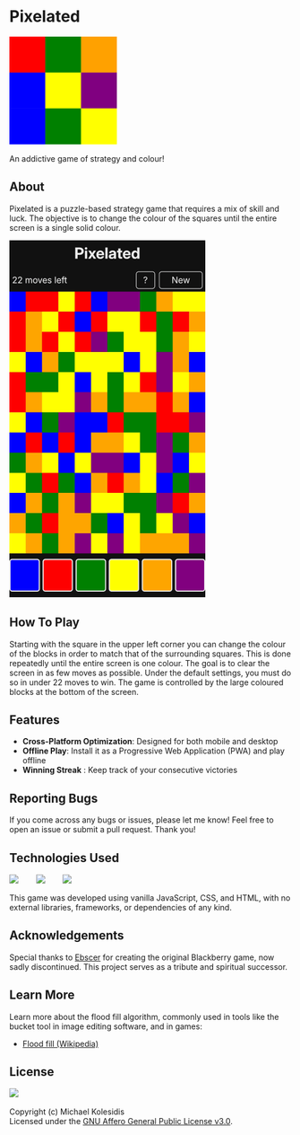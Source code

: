 # Pixelated

![Pixelated Logo](./assets/android-chrome-192x192.png)

An addictive game of strategy and colour!

## About

Pixelated is a puzzle-based strategy game that requires a mix of skill and luck. The objective is to change the colour of the squares until the entire screen is a single solid colour.

![Screenshot](./screenshots/screenshot-small.png)

## How To Play

Starting with the square in the upper left corner you can change the colour of the blocks in order to match that of the surrounding squares. This is done repeatedly until the entire screen is one colour. The goal is to clear the screen in as few moves as possible. Under the default settings, you must do so in under 22 moves to win. The game is controlled by the large coloured blocks at the bottom of the screen.

## Features

- **Cross-Platform Optimization**: Designed for both mobile and desktop
- **Offline Play**: Install it as a Progressive Web Application (PWA) and play offline
- **Winning Streak** : Keep track of your consecutive victories

## Reporting Bugs

If you come across any bugs or issues, please let me know! Feel free to open an issue or submit a pull request. Thank you!

## Technologies Used

<a href="https://en.wikipedia.org/wiki/JavaScript"><img src="https://github.com/michaelkolesidis/tech-icons/blob/main/icons/javascript/javascript-original.svg" height="50px" /></a>
&nbsp;&nbsp;&nbsp;&nbsp;&nbsp;&nbsp;
<a href="https://en.wikipedia.org/wiki/CSS"><img src="https://github.com/michaelkolesidis/tech-icons/blob/main/icons/css3/css3-plain.svg" height="50px" /></a>
&nbsp;&nbsp;&nbsp;&nbsp;&nbsp;&nbsp;
<img src="https://github.com/michaelkolesidis/tech-icons/blob/main/icons/html5/html5-plain.svg" height="50px" />
&nbsp;&nbsp;&nbsp;&nbsp;&nbsp;&nbsp;

This game was developed using vanilla JavaScript, CSS, and HTML, with no external libraries, frameworks, or dependencies of any kind.

## Acknowledgements

Special thanks to [Ebscer](https://ebscer.com/) for creating the original Blackberry game, now sadly discontinued. This project serves as a tribute and spiritual successor.

## Learn More

Learn more about the flood fill algorithm, commonly used in tools like the bucket tool in image editing software, and in games:

- [Flood fill (Wikipedia)](https://en.wikipedia.org/wiki/Flood_fill)

## License

<a href="https://www.gnu.org/licenses/agpl-3.0.html"><img src="https://upload.wikimedia.org/wikipedia/commons/0/06/AGPLv3_Logo.svg" height="100px" /></a>

Copyright (c) Michael Kolesidis  
Licensed under the [GNU Affero General Public License v3.0](https://www.gnu.org/licenses/agpl-3.0.html).
